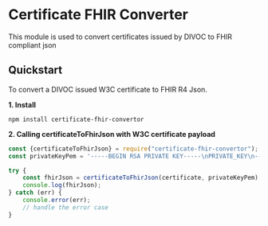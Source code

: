 # Certificate FHIR Converter

This module is used to convert certificates issued by DIVOC to FHIR compliant json

## Quickstart

To convert a DIVOC issued W3C certificate to FHIR R4 Json.

**1. Install**

```shell
npm install certificate-fhir-convertor
```

**2. Calling certificateToFhirJson with W3C certificate payload**

```javascript
const {certificateToFhirJson} = require("certificate-fhir-convertor");
const privateKeyPem = '-----BEGIN RSA PRIVATE KEY-----\nPRIVATE_KEY\n-----END RSA PRIVATE KEY-----\n';

try {
    const fhirJson = certificateToFhirJson(certificate, privateKeyPem);
    console.log(fhirJson);
} catch (err) {
    console.error(err);
    // handle the error case
}
```

